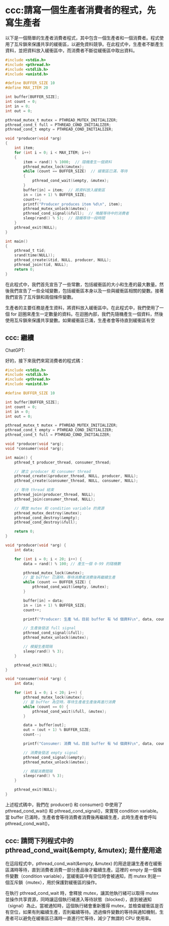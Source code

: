 # ccc:請寫一個生產者消費者的程式，先寫生產者

以下是一個簡單的生產者消費者程式，其中包含一個生產者和一個消費者。程式使用了互斥鎖來保護共享的緩衝區，以避免資料競爭。在此程式中，生產者不斷產生資料，並把資料放入緩衝區中，而消費者不斷從緩衝區中取出資料。

```c
#include <stdio.h>
#include <pthread.h>
#include <stdlib.h>
#include <unistd.h>

#define BUFFER_SIZE 10
#define MAX_ITEM 20

int buffer[BUFFER_SIZE];
int count = 0;
int in = 0;
int out = 0;

pthread_mutex_t mutex = PTHREAD_MUTEX_INITIALIZER;
pthread_cond_t full = PTHREAD_COND_INITIALIZER;
pthread_cond_t empty = PTHREAD_COND_INITIALIZER;

void *producer(void *arg)
{
    int item;
    for (int i = 0; i < MAX_ITEM; i++)
    {
        item = rand() % 1000;  // 隨機產生一個資料
        pthread_mutex_lock(&mutex);
        while (count == BUFFER_SIZE)  // 緩衝區已滿，等待
        {
            pthread_cond_wait(&empty, &mutex);
        }
        buffer[in] = item;  // 將資料放入緩衝區
        in = (in + 1) % BUFFER_SIZE;
        count++;
        printf("Producer produces item %d\n", item);
        pthread_mutex_unlock(&mutex);
        pthread_cond_signal(&full);  // 喚醒等待中的消費者
        sleep(rand() % 5);  // 隨機等待一段時間
    }
    pthread_exit(NULL);
}

int main()
{
    pthread_t tid;
    srand(time(NULL));
    pthread_create(&tid, NULL, producer, NULL);
    pthread_join(tid, NULL);
    return 0;
}

```

在此程式中，我們首先宣告了一些常數，包括緩衝區的大小和生產的最大數量。然後我們宣告了一些全域變數，包括緩衝區本身以及一些與緩衝區相關的變數。接著我們宣告了互斥鎖和兩個條件變數。

生產者的主要任務是產生資料，將資料放入緩衝區中。在此程式中，我們使用了一個 for 迴圈來產生一定數量的資料。在迴圈內部，我們先隨機產生一個資料，然後使用互斥鎖來保護共享變數。如果緩衝區已滿，生產者會等待直到緩衝區有空

## ccc: 繼續

ChatGPT:

好的，接下來我們來寫消費者的程式碼：

```c
#include <stdio.h>
#include <stdlib.h>
#include <pthread.h>
#include <unistd.h>

#define BUFFER_SIZE 10

int buffer[BUFFER_SIZE];
int count = 0;
int in = 0;
int out = 0;

pthread_mutex_t mutex = PTHREAD_MUTEX_INITIALIZER;
pthread_cond_t empty = PTHREAD_COND_INITIALIZER;
pthread_cond_t full = PTHREAD_COND_INITIALIZER;

void *producer(void *arg);
void *consumer(void *arg);

int main() {
    pthread_t producer_thread, consumer_thread;

    // 建立 producer 和 consumer thread
    pthread_create(&producer_thread, NULL, producer, NULL);
    pthread_create(&consumer_thread, NULL, consumer, NULL);

    // 等待 thread 結束
    pthread_join(producer_thread, NULL);
    pthread_join(consumer_thread, NULL);

    // 釋放 mutex 和 condition variable 的資源
    pthread_mutex_destroy(&mutex);
    pthread_cond_destroy(&empty);
    pthread_cond_destroy(&full);

    return 0;
}

void *producer(void *arg) {
    int data;

    for (int i = 0; i < 20; i++) {
        data = rand() % 100; // 產生一個 0-99 的隨機數

        pthread_mutex_lock(&mutex);
        // 當 buffer 已滿時，等待消費者消費後再繼續生產
        while (count == BUFFER_SIZE) {
            pthread_cond_wait(&empty, &mutex);
        }

        buffer[in] = data;
        in = (in + 1) % BUFFER_SIZE;
        count++;

        printf("Producer: 生產 %d，目前 buffer 有 %d 個資料\n", data, count);

        // 生產後發送 full signal
        pthread_cond_signal(&full);
        pthread_mutex_unlock(&mutex);

        // 模擬生產間隔
        sleep(rand() % 3);
    }

    pthread_exit(NULL);
}

void *consumer(void *arg) {
    int data;

    for (int i = 0; i < 20; i++) {
        pthread_mutex_lock(&mutex);
        // 當 buffer 為空時，等待生產者生產後再進行消費
        while (count == 0) {
            pthread_cond_wait(&full, &mutex);
        }

        data = buffer[out];
        out = (out + 1) % BUFFER_SIZE;
        count--;

        printf("Consumer: 消費 %d，目前 buffer 有 %d 個資料\n", data, count);

        // 消費後發送 empty signal
        pthread_cond_signal(&empty);
        pthread_mutex_unlock(&mutex);

        // 模擬消費間隔
        sleep(rand() % 3);
    }

    pthread_exit(NULL);
}

```

上述程式碼中，我們在 producer() 和 consumer() 中使用了 pthread_cond_wait() 和 pthread_cond_signal()，來實現 condition variable。當 buffer 已滿時，生產者會等待消費者消費後再繼續生產，此時生產者會呼叫 pthread_cond_wait()，

## ccc: 請問下列程式中的 pthread_cond_wait(&empty, &mutex); 是什麼用途

在這段程式中，pthread_cond_wait(&empty, &mutex) 的用途是讓生產者在緩衝區滿時等待，直到消費者消費一部分產品後才繼續生產。這裡的 empty 是一個條件變數（condition variable），當緩衝區中有空位時會被通知，而 mutex 則是一個互斥鎖（mutex），用於保護對緩衝區的操作。

在執行 pthread_cond_wait 時，會釋放 mutex，讓其他執行緒可以取得 mutex 並操作共享資源，同時讓這個執行緒進入等待狀態（blocked），直到被通知（signal）為止。當被通知時，這個執行緒會重新獲得 mutex，並檢查緩衝區是否有空位，如果有則繼續生產，否則繼續等待。透過條件變數的等待與通知機制，生產者可以避免在緩衝區已滿時一直進行忙等待，減少了無謂的 CPU 使用率。